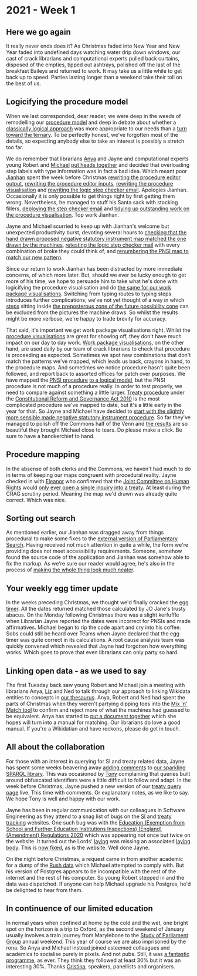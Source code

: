 # 2021 - Week 1

## Here we go again

It really never ends does it? As Christmas faded into New Year and New Year faded into undefined days watching water drip down windows, our cast of crack librarians and computational experts pulled back curtains, disposed of the empties, tipped out ashtrays, polished off the last of the breakfast Baileys and returned to work. It may take us a little while to get back up to speed. Parties lasting longer than a weekend take their toll on the best of us.

## Logicifying the procedure model

When we last corresponded, dear reader, we were deep in the weeds of remodelling our [procedure model](https://ukparliament.github.io/ontologies/procedure/procedure-ontology.html) and deep in debate about whether a [classically logical approach](https://en.wikipedia.org/wiki/Boolean_algebra) was more appropriate to our needs than a [turn toward the ternary](https://en.wikipedia.org/wiki/Three-valued_logic). To be perfectly honest, we've forgotten most of the details, so expecting anybody else to take an interest is possibly a stretch too far.

We do remember that librarians [Anya](https://twitter.com/bitten_) and Jayne and computational experts young Robert and [Michael](https://twitter.com/fantasticlife) [put heads together](https://trello.com/c/rriSC6rW/300-do-we-need-to-move-to-3-characters-for-labelling-decision-and-logic-steps) and decided that overloading step labels with type information was in fact a bad idea. Which meant poor [Jianhan](https://twitter.com/jianhanzhu) spent the week before Christmas [rewriting the procedure editor output](https://trello.com/c/BL42O19y/47-surface-step-type-label-on-all-listings-of-steps-in-procedure-editor), [rewriting the procedure editor inputs](https://trello.com/c/KV9cYzUE/48-surface-step-type-when-creating-updating-a-route), [rewriting the procedure visualisation](https://trello.com/c/PqHfSZXv/49-surface-step-type-label-in-procedure-visualisation) and [rewriting the logic step checker email](https://trello.com/c/H4ahiA6k/50-surface-step-type-label-in-input-output-checker-emails). Apologies Jianhan. Occasionally it is only possible to get things right by first getting them wrong. Nevertheless, he managed to stuff his Santa sack with stocking fillers, [deploying the step checker email](https://trello.com/c/rsQ4Vv2b/42-validate-the-number-of-inputs-and-outputs-to-steps) and [tidying up outstanding work on the procedure visualisation](https://trello.com/c/KKxTlrFj/25-rewrite-procedure-visualisation). Top work Jianhan.

Jayne and Michael scurried to keep up with Jianhan's welcome but unexpected productivity burst, devoting several hours to [checking that the hand drawn proposed negative statutory instrument map matched the one drawn by the machines](https://trello.com/c/fSPhdp63/54-recheck-pnsi-omnigraffle-viz), [retesting the logic step checker mail](https://trello.com/c/LLu3XPHL/52-restest-input-output-checker-emails) with every combination of broke they could think of, and [renumbering the PNSI map to match our new pattern](https://trello.com/c/PgEQ4C4g/51-renumber-pnsi-steps).

Since our return to work Jianhan has been distracted by more immediate concerns, of which more later. But, should we ever be lucky enough to get more of his time, we hope to persuade him to take what he's done with logicifying the procedure visualisation and do [the same for our work package visualisations](https://trello.com/c/CSr8KMvp/26-rewrite-work-package-visualisation). Switching from typing routes to typing steps introduces further complications; we've not yet thought of a way in which [steps](https://ukparliament.github.io/ontologies/procedure/procedure-ontology.html#d4e175) sitting inside [the preposterous zone of the future possibility cone](https://thevoroscope.com/2015/12/28/on-examining-preposterous-futures/) can be excluded from the pictures the machine draws. So whilst the results might be more verbose, we're happy to trade brevity for accuracy. 

That said, it's important we get work package visualisations right. Whilst the [procedure visualisations](https://procedures.azurewebsites.net/Procedures/6/graph) are great for showing off, they don't have much impact on our day to day work. [Work package visualisations](https://procedures.azurewebsites.net/WorkPackages/1152/graph), on the other hand, are used daily by our team of crack librarians to check that procedure is proceeding as expected. Sometimes we spot new combinations that don't match the patterns we've mapped, which leads us back, crayons in hand, to the procedure maps. And sometimes we notice procedure hasn't quite been followed, and report back to assorted offices for patch over purposes. We have mapped the [PNSI procedure](https://ukparliament.github.io/ontologies/procedure/flowcharts/proposed-negative-sis/proposed-negative-sis.pdf) [to a logical model](https://ukparliament.github.io/ontologies/procedure/flowcharts/proposed-negative-sis//logic-gates/proposed-negative-sis.pdf), but the PNSI procedure is not much of a procedure really. In order to test properly, we need to compare against something a little larger. [Treaty procedure](https://ukparliament.github.io/ontologies/procedure/flowcharts/crag-treaties/crag-treaties.pdf) under the [Constitutional Reform and Governance Act 2010](https://www.legislation.gov.uk/ukpga/2010/25/part/2) is the most complicated procedure we've mapped to date, but it's a little early in the year for that. So Jayne and Michael have decided to [start with the slightly more sensible made negative statutory instrument procedure](https://trello.com/c/XodNqLKV/15-remap-made-negative). So far they've managed to polish off the Commons half of the Venn and [the results](https://ukparliament.github.io/ontologies/procedure/flowcharts/sis/logic-gates/made-negative.pdf) are so beautiful they brought Michael close to tears. Do please make a click. Be sure to have a handkerchief to hand.

## Procedure mapping

In the absense of both clerks and the Commons, we haven't had much to do in terms of keeping our maps congruent with procedural reality. Jayne checked in with [Eleanor](https://twitter.com/ellie_hourigan) who confirmed that the [Joint Committee on Human Rights](https://committees.parliament.uk/committee/93/human-rights-joint-committee) would [only ever open a single inquiry into a treaty](https://trello.com/c/orAuOIiQ/328-eh-ah-are-jchr-steps-correct-in-treaty-procedure). At least during the CRAG scrutiny period. Meaning the map we'd drawn was already quite correct. Which was nice.

## Sorting out search

As mentioned earlier, our Jianhan was dragged away from things procedural to make some fixes to the [external version of Parliamentary Search](https://search-material.parliament.uk/). Having received not much attention in quite a while, the form we're providing does not meet accessibility requirements. Someone, somehow found the source code of the application and Jianhan was somehow able to fix the markup. As we're sure our reader would agree, he's also in the process of [making the whole thing look much neater](https://search-material-test.azurewebsites.net/).

## Your weekly egg timer update

In the weeks preceding Christmas, we thought we'd finally cracked the [egg timer](https://parliament-calendar.herokuapp.com/). All the dates returned matched those calculated by JO Jane's trusty abacus. On the Monday following Christmas there was a slight kerfuffle when Librarian Jayne reported the dates were incorrect for PNSIs and made affirmatives. Michael began to rip the code apart and cry into his coffee. Sobs could still be heard over Teams when Jayne declared that the egg timer was quite correct in its calculations. A root cause analysis team was quickly convened which revealed that Jayne had forgotten how everything works. Which goes to prove that even librarians can only party so hard.

## Linking open data - as we used to say

The first Tuesday back saw young Robert and Michael join a meeting with librarians Anya, [Liz](https://twitter.com/greensideknits) and Ned to talk through our approach to linking Wikidata entities to concepts in [our thesaurus](https://explore.data.parliament.uk/?learnmore=Thesaurus). Anya, Robert and Ned had spent the parts of Christmas when they weren't partying dipping toes into the [Mix 'n' Match tool](https://mix-n-match.toolforge.org/#/catalog/1229) to confirm and reject more of what the machines had guessed to be equivalent. Anya has started to [put a document together](https://docs.google.com/document/d/1_MjxU_SKHPHvXa6mcFN0gOz6rRgO-kfKz9wD2tMH5RE/edit) which she hopes will turn into a manual for matching. Our librarians do love a good manual. If you're a Wikidatian and have reckons, please do get in touch.

## All about the collaboration

For those with an interest in querying for SI and treaty related data, Jayne has spent some weeks beavering away [adding comments](https://trello.com/c/BFYSMqLf/150-add-comments-to-sparql-library) to [our sparkling SPARQL library](https://ukparliament.github.io/ontologies/procedure/meta/queries/). This was occasioned by [Tony](https://twitter.com/psychemedia) complaining that queries built around obfuscated identifiers were a little difficult to follow and adapt. In the week before Christmas, Jayne pushed a new version of our [treaty query page](https://ukparliament.github.io/ontologies/procedure/meta/queries/instrument-types/treaties/) live. This time with comments. Or explanatory notes, as we like to say. We hope Tony is well and happy with our work.

Jayne has been in regular communication with our colleagues in Software Engineering as they attend to a snag list of bugs on the [SI](https://statutoryinstruments.parliament.uk/) and [treaty tracking](https://treaties.parliament.uk/) websites. One such bug was with the [Education (Exemption from School and Further Education Institutions Inspections) (England) (Amendment) Regulations 2020](https://statutoryinstruments.parliament.uk/timeline/8RmlAaoE/SI-2020/) which was appearing not once but twice on the website. It turned out the Lords' [laying](https://ukparliament.github.io/ontologies/laying/laying-ontology.html#d4e106) was missing an associated [laying body](https://ukparliament.github.io/ontologies/laying/laying-ontology.html#d4e94). This is [now fixed](https://trello.com/c/mpnPIlQ4/310-cherwell-call-1299381-duplicate-si-on-website), as is the website. Well done Jayne.

On the night before Christmas, a request came in from another academic for a dump of the [Rush data](https://membersafter1832.historyofparliamentonline.org/) which Michael attempted to comply with. But his version of Postgres appears to be incompatible with the rest of the internet and the rest of his computer. So young Robert stepped in and the data was dispatched. If anyone can help Michael upgrade his Postgres, he'd be delighted to hear from them.

## In continuence of our limited education

In normal years when confined at home by the cold and the wet, one bright spot on the horizon is a trip to Oxford, as the second weekend of January usually involves a train journey from Marylebone to the [Study of Parliament Group](https://studyofparliamentgroup.org/) annual weekend. This year of course we are also imprisoned by the rona. So Anya and Michael instead joined esteemed colleagues and academics to socialise purely in pixels. And not pubs. Still, it was [a fantastic programme](https://studyofparliamentgroup.org/programme/), as ever. They think they followed at least 30% but it was an interesting 30%. Thanks [Cristina](https://twitter.com/estrangeirada), speakers, panellists and organisers.
